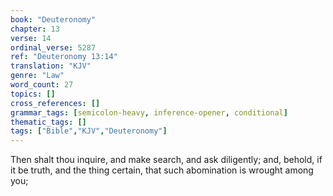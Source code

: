 ```yaml
---
book: "Deuteronomy"
chapter: 13
verse: 14
ordinal_verse: 5287
ref: "Deuteronomy 13:14"
translation: "KJV"
genre: "Law"
word_count: 27
topics: []
cross_references: []
grammar_tags: [semicolon-heavy, inference-opener, conditional]
thematic_tags: []
tags: ["Bible","KJV","Deuteronomy"]
---
```

Then shalt thou inquire, and make search, and ask diligently; and, behold, if it be truth, and the thing certain, that such abomination is wrought among you;
